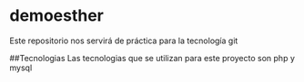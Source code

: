 # demoesther
Este repositorio nos servirá de práctica para la tecnología git 

##Tecnologias
Las tecnologias que se utilizan para este proyecto son php y mysql


